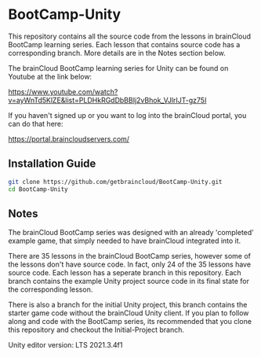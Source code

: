 # BootCamp-Unity

This repository contains all the source code from the lessons in brainCloud BootCamp learning series. Each lesson that contains source code has a corresponding branch. More details are in the Notes section below.

The brainCloud BootCamp learning series for Unity can be found on Youtube at the link below:

https://www.youtube.com/watch?v=ayWnTd5KlZE&list=PLDHkRGdDbBBIj2vBhok_VJlrIJT-gz75I


If you haven't signed up or you want to log into the brainCloud portal, you can do that here:

https://portal.braincloudservers.com/


## Installation Guide

```bash
git clone https://github.com/getbraincloud/BootCamp-Unity.git
cd BootCamp-Unity
```

## Notes

The brainCloud BootCamp series was designed with an already 'completed' example game, that simply needed to have brainCloud integrated into it.

There are 35 lessons in the brainCloud BootCamp series, however some of the lessons don't have source code. In fact, only 24 of the 35 lessons have source code. Each lesson has a seperate branch in this repository. Each branch contains the example Unity project source code in its final state for the corresponding lesson. 

There is also a branch for the initial Unity project, this branch contains the starter game code without the brainCloud Unity client. If you plan to follow along and code with the BootCamp series, its recommended that you clone this repository and checkout the Initial-Project branch.

Unity editor version: LTS 2021.3.4f1

